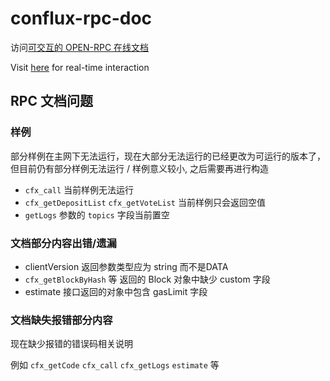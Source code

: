 # conflux-rpc-doc

访问[可交互的 OPEN-RPC 在线文档](https://playground.open-rpc.org/?schemaUrl=https://raw.githubusercontent.com/darwintree/conflux-openrpc/main/static/conflux-openrpc.json&uiSchema[appBar][ui:splitView]=false)

Visit [here](https://playground.open-rpc.org/?schemaUrl=https://raw.githubusercontent.com/darwintree/conflux-openrpc/main/static/conflux-openrpc.json&uiSchema[appBar][ui:splitView]=false) for real-time interaction

## RPC 文档问题

### 样例

部分样例在主网下无法运行，现在大部分无法运行的已经更改为可运行的版本了，但目前仍有部分样例无法运行 / 样例意义较小, 之后需要再进行构造

- `cfx_call` 当前样例无法运行
- `cfx_getDepositList` `cfx_getVoteList` 当前样例只会返回空值
- `getLogs` 参数的 `topics` 字段当前置空

### 文档部分内容出错/遗漏

- clientVersion 返回参数类型应为 string 而不是DATA
- `cfx_getBlockByHash` 等 返回的 Block 对象中缺少 custom 字段
- estimate 接口返回的对象中包含 gasLimit 字段

### 文档缺失报错部分内容

现在缺少报错的错误码相关说明

例如 `cfx_getCode` `cfx_call` `cfx_getLogs` `estimate` 等

